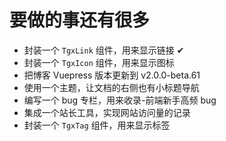 # 要做的事还有很多

- 封装一个 `TgxLink` 组件，用来显示链接 ✔
- 封装一个 `TgxIcon` 组件，用来显示图标
- 把博客 Vuepress 版本更新到 v2.0.0-beta.61
- 使用一个主题，让文档的右侧也有小标题导航
- 编写一个 bug 专栏，用来收录-前端新手高频 bug
- 集成一个站长工具，实现网站访问量的记录
- 封装一个 `TgxTag` 组件，用来显示标签
